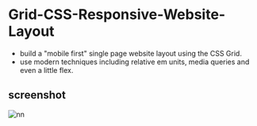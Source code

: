 # Grid-CSS-Responsive-Website-Layout

- build a "mobile first" single page website layout using the CSS Grid.
 - use modern techniques including relative em units, media queries and even a little flex.

## screenshot

![nn](https://user-images.githubusercontent.com/12325386/32688105-b52e23f2-c705-11e7-8e3f-616673d98d3f.JPG)
